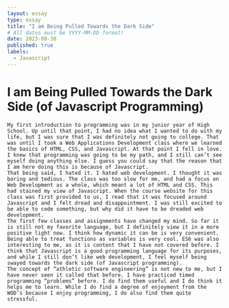 ```yaml
---
layout: essay
type: essay
title: "I am Being Pulled Towards the Dark Side"
# All dates must be YYYY-MM-DD format!
date: 2023-08-30
published: true
labels:
  - Javascript
---
```


<h1>
	I am Being Pulled Towards the Dark Side (of Javascript Programming)
</h1>


	My first introduction to programming was in my junior year of High School. Up until that point, I had no idea what I wanted to do with my life, but I was sure that I was definitely not going to college. That was until I took a Web Applications Development class where we learned the basics of HTML, CSS, and Javascript. At that point I fell in love. I knew that programming was going to be my path, and I still can’t see myself doing anything else. I guess you could say that the reason that I am here doing this is because of Javascript. 
	That being said, I hated it. I hated web development. I thought it was boring and tedious. The class was too slow for me, and had a focus on Web Development as a whole, which meant a lot of HTML and CSS. This had stained my view of Javascript. When the course website for this class was first provided to us, I read that it was focused around Javascript and I felt dread and disappointment. I was still excited to be able to code something, but why did it have to be dreaded web development.
	The first few classes and assignments have changed my mind. So far it is still not my favorite language, but I definitely view it in a more positive light now. I think how dynamic it can be is very convenient. Being able to treat functions as variables is very cool. ES6 was also interesting to me, as it is content that I have not covered before. I think that Javascript is a good programming language for its purposes, and while I still don’t like web development, I feel myself being swayed towards the dark side (of Javascript programming).
	The concept of “athletic software engineering” is not new to me, but I have never seen it called that before. I have practiced timed programming “problems” before. I do find them useful and I do think it helps me to learn. While I do find a degree of enjoyment from the WOD’s because I enjoy programming, I do also find them quite stressful. 

